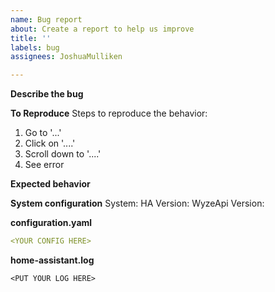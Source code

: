```yaml
---
name: Bug report
about: Create a report to help us improve
title: ''
labels: bug
assignees: JoshuaMulliken

---
```


**Describe the bug**
<!-- A clear and concise description of what the bug is. -->

**To Reproduce**
Steps to reproduce the behavior:
1. Go to '...'
2. Click on '....'
3. Scroll down to '....'
4. See error

**Expected behavior**
<!-- A clear and concise description of what you expected to happen. -->

**System configuration**
System: <!-- Docker, HASS.IO, Bare Metal -->
HA Version: <!-- v0.103.0 -->
WyzeApi Version: <!-- v0.4.0 --> 

**configuration.yaml**
<!-- The config you are using to enable wyzeapi -->
```yaml
<YOUR CONFIG HERE>
```

**home-assistant.log**
<!--
Ensure that your logger is set up by adding this to your configuration.yaml
logger:
  default: warning
  logs:
    custom_components.wyzeapi: debug

For additional information see the readme: https://github.com/JoshuaMulliken/ha-wyzeapi#reporting-an-issue
-->
```
<PUT YOUR LOG HERE>
```
